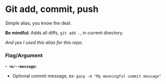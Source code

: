 # Git add, commit, push

Simple alias, you know the deal.   

**Be mindful:** Adds all diffs, `git add .`, in current directory.   

*And yes I used this alias for this repo.*
### Flag/Argument

**- `-m/--message`:**  
  - Optional commit message, ex: `gacp -m "My meaningful commit message"`